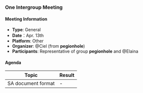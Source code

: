 ### One Intergroup Meeting

#### Meeting Information
- **Type**: General
- **Date**：Apr. 13th
- **Platform**: Other
- **Organizer**: @Ciel (from **pegionhole**)
- **Participants**: Representative of group **pegionhole** and @Elaina

#### Agenda
|Topic|Result|
|-|-|
|SA document format|-|
